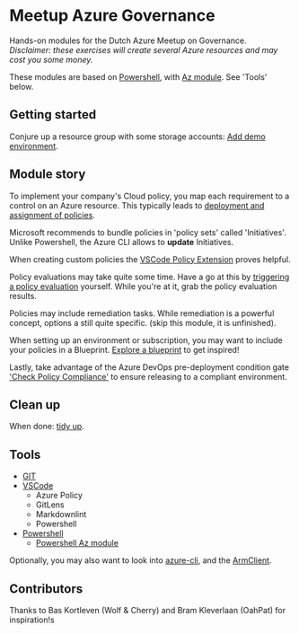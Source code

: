 # Meetup Azure Governance

Hands-on modules for the Dutch Azure Meetup on Governance.  
*Disclaimer: these exercises will create several Azure resources and may cost you some money.*

These modules are based on [Powershell](https://github.com/PowerShell/PowerShell), with
[Az module](https://docs.microsoft.com/en-us/powershell/azure/new-azureps-module-az?view=azps-3.0.0). See 'Tools' below.

## Getting started

Conjure up a resource group with some storage accounts: [Add demo environment](1-add-demo-environment/).

## Module story

To implement your company's Cloud policy, you map each requirement to a control on an Azure resource. This typically leads to   [deployment and assignment of policies](2-deploy-policy-definition/).

Microsoft recommends to bundle policies in 'policy sets' called 'Initiatives'. Unlike Powershell, the Azure CLI allows to **update** Initiatives.

When creating custom policies the [VSCode Policy Extension](3-VSCode-policy-extension/) proves helpful.  

Policy evaluations may take quite some time. Have a go at this by [triggering a policy evaluation](4-trigger-policy-evaluation/) yourself. While you're at it, grab the policy evaluation results.

Policies may include remediation tasks. While remediation is a powerful concept, options a still quite specific. (skip this module, it is unfinished).

When setting up an environment or subscription, you may want to include your policies in a Blueprint. [Explore a blueprint](6-explore-blueprint/) to get inspired!

Lastly, take advantage of the Azure DevOps pre-deployment condition gate ['Check Policy Compliance'](7-AzureDevOps-gate/)
to ensure releasing to a compliant environment.

## Clean up

When done: [tidy up](8-remove-demo-environment/).

## Tools

- [GIT](https://git-scm.com/)
- [VSCode](https://code.visualstudio.com/)
  - Azure Policy
  - GitLens
  - Markdownlint
  - Powershell
- [Powershell](https://github.com/PowerShell/PowerShell)
  - [Powershell Az module](https://docs.microsoft.com/en-us/powershell/azure/new-azureps-module-az?view=azps-3.0.0)

Optionally, you may also want to look into [azure-cli](https://docs.microsoft.com/en-us/cli/azure/?view=azure-cli-latest), and the [ArmClient](https://www.github.com/projectkudu/ARMClient).

## Contributors

Thanks to Bas Kortleven (Wolf & Cherry) and Bram Kleverlaan (OahPat) for inspiration!s